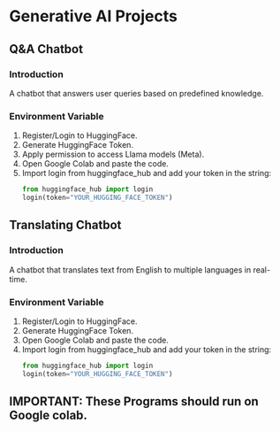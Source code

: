 # Generative AI Projects

## Q&A Chatbot

### Introduction
A chatbot that answers user queries based on predefined knowledge.

### Environment Variable
1. Register/Login to HuggingFace.
2. Generate HuggingFace Token.
3. Apply permission to access Llama models (Meta).
4. Open Google Colab and paste the code.
5. Import login from huggingface_hub and add your token in the string:
   ```python
   from huggingface_hub import login
   login(token="YOUR_HUGGING_FACE_TOKEN")


## Translating Chatbot

### Introduction
A chatbot that translates text from English to multiple languages in real-time.

### Environment Variable
1. Register/Login to HuggingFace.
2. Generate HuggingFace Token.
3. Open Google Colab and paste the code.
4. Import login from huggingface_hub and add your token in the string:
   ```python
   from huggingface_hub import login
   login(token="YOUR_HUGGING_FACE_TOKEN")


## IMPORTANT: These Programs should run on Google colab. 
